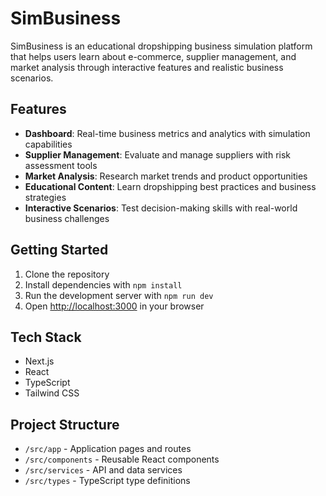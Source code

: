 # SimBusiness

SimBusiness is an educational dropshipping business simulation platform that helps users learn about e-commerce, supplier management, and market analysis through interactive features and realistic business scenarios.

## Features

- **Dashboard**: Real-time business metrics and analytics with simulation capabilities
- **Supplier Management**: Evaluate and manage suppliers with risk assessment tools
- **Market Analysis**: Research market trends and product opportunities
- **Educational Content**: Learn dropshipping best practices and business strategies
- **Interactive Scenarios**: Test decision-making skills with real-world business challenges

## Getting Started

1. Clone the repository
2. Install dependencies with `npm install`
3. Run the development server with `npm run dev`
4. Open [http://localhost:3000](http://localhost:3000) in your browser

## Tech Stack

- Next.js
- React
- TypeScript
- Tailwind CSS

## Project Structure

- `/src/app` - Application pages and routes
- `/src/components` - Reusable React components
- `/src/services` - API and data services
- `/src/types` - TypeScript type definitions 